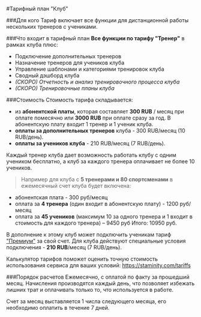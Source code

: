 #Тарифный план "Клуб"

###Для кого
Тариф включает все функции для дистанционной работы нескольких тренеров с учениками. 

###Что входит в тарифный план
**Все функции по тарифу "Тренер"** в рамках клуба плюс:
+ Подключение дополнительных тренеров
+ Назначение тренеров для учеников клуба
+ Управление шаблонами и категориями тренировок клуба
+ Сводный дэшборд клуба
+ _(СКОРО) Отчетность и анализ тренировочного процесса клуба_
+ _(СКОРО) Тренировочные планы клуба_

###Стоимость
Стоимость тарифа складывается:
* из **абонентской платы**, которая составляет **300 RUB** / месяц при оплате помесячно или **3000 RUB** при оплате сразу за год. В абонентскую плату входит 1 тренер и 1 ученик клуба.
* **оплаты за дополнительных тренеров** клуба - 300 RUB/месяц (10 RUB/день).
* **оплаты за учеников клуба** - 210 RUB/месяц (7 RUB/день).

Каждый тренер клуба дает возможность работать клубу с одним учеником бесплатно, а клуб за каждого тренера оплачивает не более 10 учеников.

>Например для клуба с **5 тренерами и 80 спортсменами** в ежемесячный счет клуба будет включена:
* абонентская плата - 300 руб/месяц
* оплата за **4 тренера** (один входит в абонентскую плату) - 1200 руб/месяц
* оплата за **45 учеников** (максимум 10 за одного тренера и 1 входит в стоимость для каждого тренера) – 9450 руб 
Итого: 10950 руб.

В дополнение к этому клуб может подключить ученикам тариф ["Премиум"](/tariffs/premium.md) за свой счет. Для клуба действуют специальные условия подключения - **210 RUB**/месяц (7 RUB/день).

Калькулятор тарифов поможет оценить точную стоимость использования сервиса для ваших условий: [https://staminity.com/tariffs
](https://staminity.com/tariffs)

###Порядок расчетов
Ежемесячно, с оплатой по факту за прошедший месяц. Начисления производятся каждый день, что позволяет избежать лишних трат и оплачивать только то, что используется в работе.

Счет за месяц выставляется 1 числа следующего месяца, его необходимо оплатить в течение 7 дней.